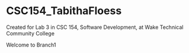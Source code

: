 # CSC154\_TabithaFloess

Created for Lab 3 in CSC 154, Software Development, at Wake Technical Community College



Welcome to Branch1

